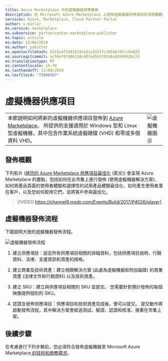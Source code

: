 ```yaml
---
title: Azure Marketplace 中的虛擬機器供應專案
description: 在 Microsoft Azure Marketplace 上發佈虛擬機器供應項目的流程概觀。
services: Azure, Marketplace, Cloud Partner Portal
author: v-miclar
ms.service: marketplace
ms.subservice: partnercenter-marketplace-publisher
ms.topic: article
ms.date: 12/04/2018
ms.author: pabutler
ms.openlocfilehash: 0313c4f2581615e1d1a3a57fc191db7d7cc6e825
ms.sourcegitcommit: ac56ef07d86328c40fed5b5792a6a02698926c2d
ms.translationtype: MT
ms.contentlocale: zh-TW
ms.lasthandoff: 11/08/2019
ms.locfileid: "73808567"
---
```

# <a name="virtual-machine-offer"></a>虛擬機器供應項目

|    |    |
|-----------------------------------------------------------------|------------------------------------------|
| 本節說明如何將新的虛擬機器供應項目發佈到 [Azure Marketplace](https://azuremarketplace.microsoft.com)。 所提供的支援適用於 Windows 型和 Linux 型虛擬機器，其中包含作業系統虛擬硬碟 (VHD) 和零或多個資料 VHD。 | ![虛擬機器圖示](./media/virtual-machine-icon.png)  |


## <a name="publishing-overview"></a>發佈概觀

下列影片 ([將您的 Azure Marketplace 供應項目最佳化](https://channel9.msdn.com/Events/Build/2017/P4026?ocid=player) \(英文\)) 會呈現 Azure Marketplace 的要點，包括如何在此市集上進行發佈 (使用虛擬機器解決方案)、如何將產品頁面的使用者體驗和選擇性的試用產品體驗最佳化、如何產生使用者潛在客戶，以及您如何取用它們，並將客戶參與最佳化。

> [!VIDEO https://channel9.msdn.com/Events/Build/2017/P4026/player]


## <a name="vm-publishing-process-flow"></a>虛擬機器發佈流程

下圖說明大致的虛擬機器發佈流程。 

![虛擬機器發佈流程](./media/publishvm_001.png)

1. 建立供應項目：設定所有供應項目相關的詳細資料，包括供應項目說明、行銷資料、法律、支援資訊和資產的規格。

2. 建立商業及技術資產：建立相關解決方案 (此處為虛擬機器和附加磁碟) 的商業資產 (法律文件和行銷資料) 以及技術資產。 

3. 建立 SKU：建立與供應項目相關的 SKU 並提交。  您需要針對預計發佈的每個映像提供個別的 SKU。 
 
4. 認證及發佈供應項目：供應項目和技術資產完成後，便可以提交。 提交動作將啟動發佈流程，其中解決方案會經過測試、驗證、認證和核准，接著在市集上架。  

## <a name="next-steps"></a>後續步驟

在考慮進行下列步驟前，您必須符合發佈虛擬機器至 Microsoft Azure Marketplace[ 的技術和商務需求](./cpp-prerequisites.md)。 
